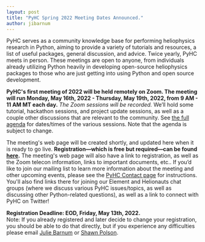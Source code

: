 ```yaml
---
layout: post
title: "PyHC Spring 2022 Meeting Dates Announced."
author: jibarnum
---
```


PyHC serves as a community knowledge base for performing heliophysics research in Python, aiming to provide a variety of tutorials and resources, a list of useful packages, general discussion, and advice. Twice yearly, PyHC meets in person. These meetings are open to anyone, from individuals already utilizing Python heavily in developing open-source heliophysics packages to those who are just getting into using Python and open source development. 

**PyHC's first meeting of 2022 will be held remotely on Zoom. The meeting will run Monday, May 16th, 2022 - Thursday, May 19th, 2022, from 9 AM - 11 AM MT each day.** _The Zoom sessions will be recorded._ We’ll hold some tutorial, hackathon sessions, and project update sessions, as well as a couple other discussions that are relevant to the community. See [the full agenda](https://docs.google.com/spreadsheets/d/1J5bex4gwXKg2gAqW-XWx9GftTPlDtH-4JKFOdURCb5s/edit?usp=sharing) for dates/times of the various sessions. Note that the agenda is subject to change. 

The meeting's web page will be created shortly, and updated here when it is ready to go live. **Registration—which is free but required—can be found [here](https://docs.google.com/forms/d/1m8tlETZYEmEZYsAzgOvcj6nxLsM3Ym_l-lyfgyeUzeQ/edit?usp=sharing).** The meeting's web page will also have a link to registration, as well as the Zoom telecon information, links to important documents, etc.. If you’d like to join our mailing list to learn more information about the meeting and other upcoming events, please see the [PyHC Contact page](http://heliopython.org/contact/) for instructions. You'll also find links there for joining our Element and Helionauts chat groups (where we discuss various PyHC issues/topics, as well as discussing other Python-related questions), as well as a link to connect with PyHC on Twitter!

**Registration Deadline: EOD, Friday, May 13th, 2022.**  
Note: If you already registered and later decide to change your registration, you should be able to do that directly, but if you experience any difficulties please email [Julie Barnum](mailto:Julie.Barnum@lasp.colorado.edu) or [Shawn Polson](mailto:shawn.polson@lasp.colorado.edu).
